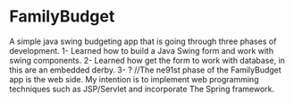 # FamilyBudget
A simple java swing budgeting app that is going through three phases of development.
1- Learned how to build a Java Swing form and work with swing components.
2- Learned how get the form to work with database, in this are an embedded derby.
3- ?  //The ne91st phase of the FamilyBudget app is the web side. My intention is 
        to implement web programming techniques such as JSP/Servlet and incorporate 
        The Spring framework.


